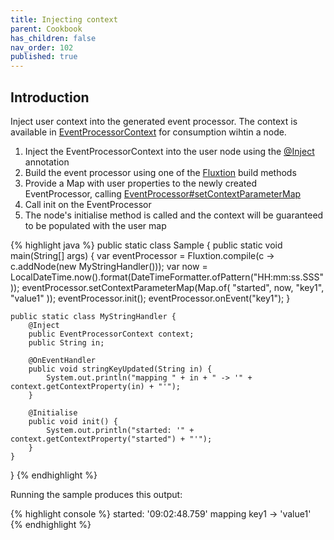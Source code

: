 ```yaml
---
title: Injecting context
parent: Cookbook
has_children: false
nav_order: 102
published: true
---
```


## Introduction

Inject user context into the generated event processor. The context is available in 
[EventProcessorContext]({{site.fluxtion_src_runtime}}/EventProcessorContext.java)
for consumption wihtin a node. 

1. Inject the EventProcessorContext into the user node using the [@Inject]({{site.fluxtion_src_runtime}}/annotations/builder/Inject.java) annotation
2. Build the event processor using one of the [Fluxtion]({{site.fluxtion_src_compiler}}/Fluxtion.java) build methods
3. Provide a Map with user properties to the newly created EventProcessor, calling [EventProcessor#setContextParameterMap]({{site.fluxtion_src_runtime}}/StaticEventProcessor.java#L80)
4. Call init on the EventProcessor
5. The node's initialise method is called and the context will be guaranteed to be populated with the user map


{% highlight java %}
public static class Sample {
    public static void main(String[] args) {
        var eventProcessor = Fluxtion.compile(c -> c.addNode(new MyStringHandler()));
        var now = LocalDateTime.now().format(DateTimeFormatter.ofPattern("HH:mm:ss.SSS"));
        eventProcessor.setContextParameterMap(Map.of(
            "started", now,
            "key1", "value1"
        ));
        eventProcessor.init();
        eventProcessor.onEvent("key1");
    }
    
    public static class MyStringHandler {
        @Inject
        public EventProcessorContext context;
        public String in;
    
        @OnEventHandler
        public void stringKeyUpdated(String in) {
            System.out.println("mapping " + in + " -> '" + context.getContextProperty(in) + "'");
        }
    
        @Initialise
        public void init() {
            System.out.println("started: '" + context.getContextProperty("started") + "'");
        }
    }
}
{% endhighlight %}


Running the sample produces this output:

{% highlight console %}
started: '09:02:48.759'
mapping key1 -> 'value1'
{% endhighlight %}






